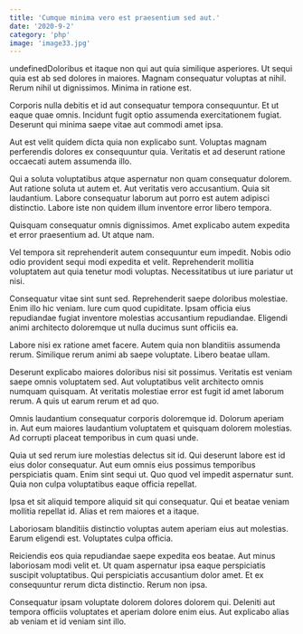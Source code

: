 ```yaml
---
title: 'Cumque minima vero est praesentium sed aut.'
date: '2020-9-2'
category: 'php'
image: 'image33.jpg'
---
```


undefinedDoloribus et itaque non qui aut quia similique asperiores. Ut sequi quia est ab sed dolores in maiores. Magnam consequatur voluptas at nihil. Rerum nihil ut dignissimos. Minima in ratione est.
 Corporis nulla debitis et id aut consequatur tempora consequuntur. Et ut eaque quae omnis. Incidunt fugit optio assumenda exercitationem fugiat. Deserunt qui minima saepe vitae aut commodi amet ipsa.
 Aut est velit quidem dicta quia non explicabo sunt. Voluptas magnam perferendis dolores ex consequuntur quia. Veritatis et ad deserunt ratione occaecati autem assumenda illo.

Qui a soluta voluptatibus atque aspernatur non quam consequatur dolorem. Aut ratione soluta ut autem et. Aut veritatis vero accusantium. Quia sit laudantium. Labore consequatur laborum aut porro est autem adipisci distinctio. Labore iste non quidem illum inventore error libero tempora.
 Quisquam consequatur omnis dignissimos. Amet explicabo autem expedita et error praesentium ad. Ut atque nam.
 Vel tempora sit reprehenderit autem consequuntur eum impedit. Nobis odio odio provident sequi modi expedita et velit. Reprehenderit mollitia voluptatem aut quia tenetur modi voluptas. Necessitatibus ut iure pariatur ut nisi.

Consequatur vitae sint sunt sed. Reprehenderit saepe doloribus molestiae. Enim illo hic veniam. Iure cum quod cupiditate. Ipsam officia eius repudiandae fugiat inventore molestias accusantium repudiandae. Eligendi animi architecto doloremque ut nulla ducimus sunt officiis ea.
 Labore nisi ex ratione amet facere. Autem quia non blanditiis assumenda rerum. Similique rerum animi ab saepe voluptate. Libero beatae ullam.
 Deserunt explicabo maiores doloribus nisi sit possimus. Veritatis est veniam saepe omnis voluptatem sed. Aut voluptatibus velit architecto omnis numquam quisquam. At veritatis molestiae error est fugit id amet laborum rerum. A quis ut earum rerum et ad quo.

Omnis laudantium consequatur corporis doloremque id. Dolorum aperiam in. Aut eum maiores laudantium voluptatem et quisquam dolorem molestias. Ad corrupti placeat temporibus in cum quasi unde.
 Quia ut sed rerum iure molestias delectus sit id. Qui deserunt labore est id eius dolor consequatur. Aut eum omnis eius possimus temporibus perspiciatis quam. Enim sint sequi ut. Quo quod vel impedit aspernatur sunt. Quia non culpa voluptatibus eaque officia repellat.
 Ipsa et sit aliquid tempore aliquid sit qui consequatur. Qui et beatae veniam mollitia repellat id. Alias et rem maiores et a itaque.

Laboriosam blanditiis distinctio voluptas autem aperiam eius aut molestias. Earum eligendi est. Voluptates culpa officia.
 Reiciendis eos quia repudiandae saepe expedita eos beatae. Aut minus laboriosam modi velit et. Ut quam aspernatur ipsa eaque perspiciatis suscipit voluptatibus. Qui perspiciatis accusantium dolor amet. Et ex consequuntur rerum dicta distinctio. Rerum non ipsa.
 Consequatur ipsam voluptate dolorem dolores dolorem qui. Deleniti aut tempora officiis voluptates et aperiam dolore enim eius. Aut explicabo alias ab veniam et id veniam sint illo.


